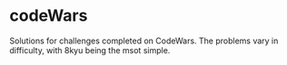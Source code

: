 # codeWars
Solutions for challenges completed on CodeWars.
The problems vary in difficulty, with 8kyu being the msot simple. 
